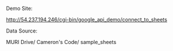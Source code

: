 Demo Site:

http://54.237.194.246/cgi-bin/google_api_demo/connect_to_sheets

Data Source:

MURI Drive/ Cameron's Code/ sample_sheets
